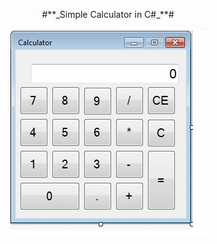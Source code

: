 <p  style="text-align:center">#**_Simple Calculator in C#_**#</p>
<p align="center">
   <img src="images/slika1.jpg">
</p>
